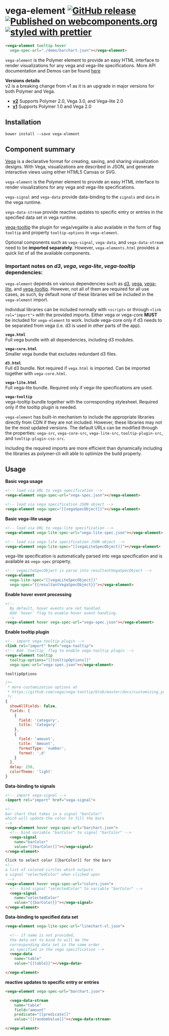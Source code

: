 vega-element
[![GitHub release](https://img.shields.io/github/release/qubyte/rubidium.svg)](https://github.com/PolymerVis/vega-element/releases)
[![Published on webcomponents.org](https://img.shields.io/badge/webcomponents.org-published-blue.svg)](https://www.webcomponents.org/element/PolymerVis/vega-element)
[![styled with prettier](https://img.shields.io/badge/styled_with-prettier-ff69b4.svg)](https://github.com/prettier/prettier)
==========

<!---
```
<custom-element-demo>
  <template is="dom-bind">
    <link rel="import" href="vega-tooltip.html">
    <link rel="import" href="vega-signal.html">
    <link rel="import" href="vega-element.html">
    <next-code-block></next-code-block>
  </template>
</custom-element-demo>
```
-->
```html
<vega-element tooltip hover
  vega-spec-url="./demo/barchart.json"></vega-element>

```

`vega-element` is the Polymer element to provide an easy HTML interface to render visualizations for any vega and vega-lite specifications.
More API documentation and Demos can be found  [here](https://www.webcomponents.org/element/PolymerVis/vega-element)

**Versions details**  
v2 is a breaking change from v1 as it is an upgrade in major versions for both Polymer and Vega.  
- [**v2**](https://github.com/PolymerVis/vega-element/tree/polymer2) Supports Polymer 2.0, Vega 3.0, and Vega-lite 2.0
- [**v1**](https://github.com/PolymerVis/vega-element/tree/polymer1) Supports Polymer 1.0 and Vega 2.0

## Installation

```
bower install --save vega-element
```

## Component summary

[Vega](http://vega.github.io/) is a declarative format for creating, saving, and sharing visualization designs. With Vega, visualizations are described in JSON, and generate interactive views using either HTML5 Canvas or SVG.

`vega-element` is the Polymer element to provide an easy HTML interface to render visualizations for any vega and vega-lite specifications.

`vega-signal` and `vega-data` provide data-binding to the `signals` and `data` in the vega runtime.

`vega-data-stream` provide reactive updates to specific entry or entries in the specified data set in vega runtime.

[vega-tooltip](https://github.com/vega/vega-tooltip) the plugin for vega/vegalite is also available in the form of flag `tooltip` and property `tooltip-options` in `vega-element`.

Optional components such as `vega-signal`, `vega-data`, and `vega-data-stream` need to be **imported separately**. However, `vega-elements.html` provides a quick list of all the available components.

### Important notes on *d3*, *vega*, *vega-lite*, *vega-tooltip* dependencies:

`vega-element` depends on various dependencies such as [d3](https://d3js.org/), [vega](https://vega.github.io/vega/), [vega-lite](https://vega.github.io/vega-lite/), and [vega-tooltip](https://github.com/vega/vega-tooltip). However, not all of them are required for all use cases, as such, by default none of these libraries will be included in the `vega-element` import.

Individual libraries can be included normally with `<script>` or through `<link rel="import">` with the provided imports. Either vega or vega-core **MUST** be included for `vega-element` to work. Include vega-core only if d3 needs to be separated from vega (i.e. d3 is used in other parts of the app).

**`vega.html`**  
Full vega bundle with all dependencies, including d3 modules.

**`vega-core.html`**  
Smaller vega bundle that excludes redundant d3 files.

**`d3.html`**  
Full d3 bundle. Not required if `vega.html` is imported. Can be imported together with `vega-core.html`.

**`vega-lite.html`**  
Full vega-lite bundle. Required only if vega-lite specifications are used.

**`vega-tooltip`**  
vega-tooltip bundle together with the corresponding stylesheet. Required only if the tooltip plugin is needed.

`vega-element` has built-in mechanism to include the appropriate libraries directly from CDN if they are not included. However, these libraries may not be the most updated versions. The default URLs can be modified through the properties: `vega-src`, `vega-core-src`, `vega-lite-src`, `tooltip-plugin-src`, and `tooltip-plugin-css-src`.

Including the required imports are more efficient than dynamically including the libraries as polymer-cli will able to optimize the build properly.

## Usage

**Basic vega usage**
```html
<!-- load via URL to vega specification -->
<vega-element vega-spec-url="vega-spec.json"></vega-element>

<!-- load via vega specification JSON object -->
<vega-element vega-spec="[[vegaSpecObject]]"></vega-element>
```

**Basic vega-lite usage**  
```html
<!-- load via URL to vega-lite specification -->
<vega-element vega-lite-spec-url="vega-lite-spec.json"></vega-element>

<!-- load via vega-lite specification JSON object -->
<vega-element vega-lite-spec="[[vegaLiteSpecObject]]"></vega-element>
```
vega-lite specification is automatically parsed into vega specification and is available as `vega-spec` property.
```html
<!-- vegaLiteSpecObject is parse into resultantVegaSpecObject -->
<vega-element
  vega-lite-spec="[[vegaLiteSpecObject]]"
  vega-spec="{{resultantVegaSpecObject}}"></vega-element>
```

**Enable hover event processing**  
```html
<!--
  By default, hover events are not handled.
  Add `hover` flag to enable hover event handling.
 -->
<vega-element hover vega-spec-url="vega-spec.json"></vega-element>
```

**Enable tooltip plugin**  
```html
<!-- import vega-tooltip plugin -->
<link rel="import" href="vega-tooltip">
<!-- Add `tooltip` flag to enable vega-tooltip plugin -->
<vega-element tooltip
  tooltip-options="[[tooltipOptions]]"
  vega-spec-url="vega-spec.json"></vega-element>
```

`tooltipOptions`
```javascript
/**
 * more customization options at
 * https://github.com/vega/vega-tooltip/blob/master/docs/customizing_your_tooltip.md
 */
{
  showAllFields: false,
  fields: [
    {
      field: 'category',
      title: 'Category'
    },
    {
      field: 'amount',
      title: 'Amount',
      formatType: 'number',
      format: ',d'
    }
  ],
  delay: 250,
  colorTheme: 'light'
}
```

**Data-binding to signals**  
```html
<!-- import vega-signal -->
<import rel="import" href="vega-signal">

<!--
bar chart that takes in a signal "barColor"
which will update the color to fill the bars
-->
<vega-element hover vega-spec-url="barchart.json">
  <!-- bind variable "barColor" to signal "barColor" -->
  <vega-signal
    name="barColor"
    value="[[barColor]]"></vega-signal>
</vega-element>

Click to select color [[barColor]] for the bars
<!--
a list of colored circles which outputs
a signal "selectedColor" when clicked upon
 -->
<vega-element hover vega-spec-url="colors.json">
  <!-- bind signal "selectedColor" to variable "barColor" -->
  <vega-signal
    name="selectedColor"
    value="{{barColor}}"></vega-signal>
</vega-element>
```

**Data-binding to specified data set**
```html
<vega-element vega-lite-spec-url="linechart-vl.json">

  <!-- if name is not provided,
  the data set to bind to will be the
  corresponding data set in the same order
  as specified in the vega specification -->
  <vega-data
    name="table"
    value="{{table}}"></vega-data>

</vega-element>
```

**reactive updates to specific entry or entries**
```html
<vega-element vega-spec-url="barchart.json">

  <vega-data-stream
    name="table"
    field="amount"
    predicate="[[predicate]]"
    value="[[randomValue]]"></vega-data-stream>

</vega-element>
```

